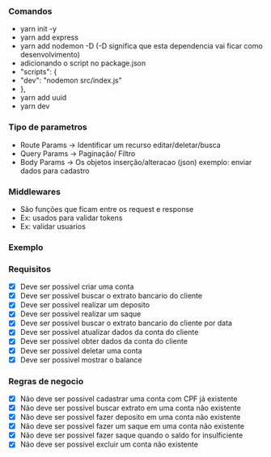 ### Comandos
- yarn init -y
- yarn add express
- yarn add nodemon -D (-D significa que esta dependencia vai ficar como desenvolvimento)
- adicionando o script no package.json
- "scripts": {
-  "dev": "nodemon src/index.js"
- },
- yarn add uuid
- yarn dev

### Tipo de parametros

- Route Params -> Identificar um recurso editar/deletar/busca
- Query Params -> Paginação/ Filtro
- Body Params -> Os objetos inserção/alteracao (json) exemplo: enviar dados para cadastro

### Middlewares

- São funções que ficam entre os request e response
- Ex: usados para validar tokens
- Ex: validar usuarios

### Exemplo
### Requisitos

-[x] Deve ser possivel criar uma conta
-[x] Deve ser possivel buscar o extrato bancario do cliente
-[x] Deve ser possivel realizar um deposito
-[x] Deve ser possivel realizar um saque
-[x] Deve ser possivel buscar o extrato bancario do cliente por data
-[x] Deve ser possivel atualizar dados da conta do cliente
-[x] Deve ser possivel obter dados da conta do cliente
-[x] Deve ser possivel deletar uma conta
-[x] Deve ser possivel mostrar o balance

### Regras de negocio

-[x] Não deve ser possivel cadastrar uma conta com CPF já existente
-[x] Não deve ser possivel buscar extrato em uma conta não existente
-[x] Não deve ser possivel fazer deposito em uma conta não existente
-[x] Não deve ser possivel fazer um saque em uma conta não existente
-[x] Não deve ser possivel fazer saque quando o saldo for insulficiente
-[x] Não deve ser possivel excluir um conta não existente

